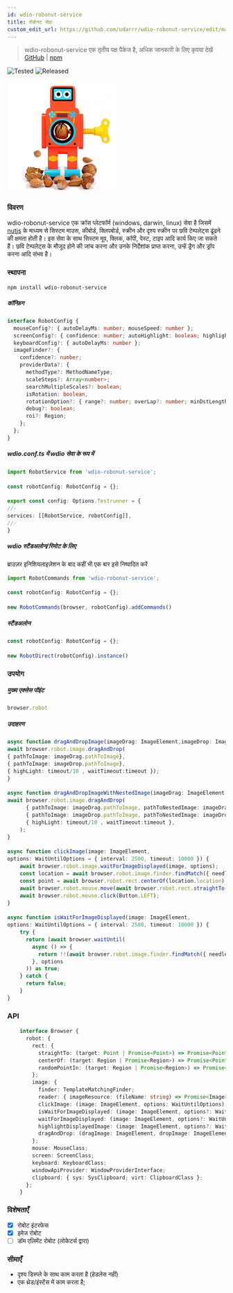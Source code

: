 ```yaml
---
id: wdio-robonut-service
title: रोबोनट सेवा
custom_edit_url: https://github.com/udarrr/wdio-robonut-service/edit/main/README.md
---
```



> wdio-robonut-service एक तृतीय पक्ष पैकेज है, अधिक जानकारी के लिए कृपया देखें [GitHub](https://github.com/udarrr/wdio-robonut-service) | [npm](https://www.npmjs.com/package/wdio-robonut-service)

![Tested](https://github.com/udarrr/wdio-robonut-service/workflows/Tests/badge.svg)
![Released](https://github.com/udarrr/wdio-robonut-service/workflows/Create%20tagged%20release/badge.svg)

![image](https://raw.githubusercontent.com/udarrr/wdio-robonut-service/HEAD/READMELOGO.png)

### विवरण

wdio-robonut-service एक क्रॉस प्लेटफॉर्म (windows, darwin, linux) सेवा है जिसमें [nutjs](https://nutjs.dev/) के माध्यम से सिस्टम माउस, कीबोर्ड, क्लिपबोर्ड, स्क्रीन और दृश्य स्क्रीन पर छवि टेम्पलेट्स ढूंढने की क्षमता होती है। इस सेवा के साथ सिस्टम मूव, क्लिक, कॉपी, पेस्ट, टाइप आदि कार्य किए जा सकते हैं। छवि टेम्पलेट्स के मौजूद होने की जांच करना और उनके निर्देशांक प्राप्त करना, उन्हें ड्रैग और ड्रॉप करना आदि संभव है।

### स्थापना

```nodejs
npm install wdio-robonut-service
```

##### कॉन्फ़िग

```typescript
interface RobotConfig {
  mouseConfig?: { autoDelayMs: number; mouseSpeed: number };
  screenConfig?: { confidence: number; autoHighlight: boolean; highlightDurationMs: number; highlightOpacity: number; resourceDirectory: string };
  keyboardConfig?: { autoDelayMs: number };
  imageFinder?: {
    confidence?: number;
    providerData?: {
      methodType?: MethodNameType;
      scaleSteps?: Array<number>;
      searchMultipleScales?: boolean;
      isRotation: boolean,
      rotationOption?: { range?: number; overLap?: number; minDstLength?: number };
      debug?: boolean;
      roi?: Region;
    };
  };
}
```

##### wdio.conf.ts में wdio सेवा के रूप में

```typescript
import RobotService from 'wdio-robonut-service';

const robotConfig: RobotConfig = {};

export const config: Options.Testrunner = {
//-
services: [[RobotService, robotConfig]],
//-
}
```

##### wdio स्टैंडअलोन/रिमोट के लिए

ब्राउज़र इनिशियलाइज़ेशन के बाद कहीं भी एक बार इसे निष्पादित करें

```typescript
import RobotCommands from 'wdio-robonut-service';

const robotConfig: RobotConfig = {};

new RobotCommands(browser, robotConfig).addCommands()
```

##### स्टैंडअलोन

```typescript
const robotConfig: RobotConfig = {};

new RobotDirect(robotConfig).instance()
```

### उपयोग

##### मुख्य एक्सेस पॉइंट

```typescript
browser.robot
```

##### उदाहरण

```typescript
async function dragAndDropImage(imageDrag: ImageElement,imageDrop: ImageElement, timeout: number = 10000) {
await browser.robot.image.dragAndDrop(
{ pathToImage: imageDrag.pathToImage},
{ pathToImage: imageDrop.pathToImage}, 
{ highLight: timeout/10 , waitTimeout:timeout });
}

async function dragAndDropImageWithNestedImage(imageDrag: ImageElement,imageDrop: ImageElement, timeout: number = 10000 ) {
await browser.robot.image.dragAndDrop(
      { pathToImage: imageDrag.pathToImage, pathToNestedImage: imageDrag.pathToNestedImage },
      { pathToImage: imageDrop.pathToImage, pathToNestedImage: imageDrop.pathToNestedImage },
      { highLight: timeout/10 , waitTimeout:timeout },
    );
}

async function clickImage(image: ImageElement,  
options: WaitUntilOptions = { interval: 2500, timeout: 10000 }) {
    await browser.robot.image.waitForImageDisplayed(image, options);
    const location = await browser.robot.image.finder.findMatch({ needle: image.pathToImage });
    const point = await browser.robot.rect.centerOf(location.location);
    await browser.robot.mouse.move(await browser.robot.rect.straightTo(point));
    await browser.robot.mouse.click(Button.LEFT);
}

async function isWaitForImageDisplayed(image: ImageElement, 
options: WaitUntilOptions = { interval: 2500, timeout: 10000 }) {
    try {
      return (await browser.waitUntil(
        async () => {
          return !!(await browser.robot.image.finder.findMatch({ needle: image.pathToImage })).location;
        }, options
      )) as true;
    } catch {
      return false;
    }
}
```

### API

```typescript
    interface Browser {
      robot: {
        rect: {
          straightTo: (target: Point | Promise<Point>) => Promise<Point[]>;
          centerOf: (target: Region | Promise<Region>) => Promise<Point>;
          randomPointIn: (target: Region | Promise<Region>) => Promise<Point>;
        };
        image: {
          finder: TemplateMatchingFinder;
          reader: { imageResource: (fileName: string) => Promise<Image>; loadImage: (parameters: string) => Promise<Image>; saveImage: (parameters: ImageWriterParameters) => Promise<void> };
          clickImage: (image: ImageElement, options: WaitUntilOptions) => Promise<void>;
          isWaitForImageDisplayed: (image: ImageElement, options?: WaitUntilOptions) => Promise<boolean>;
          waitForImageDisplayed: (image: ImageElement, options?: WaitUntilOptions) => Promise<true | void>;
          highlightDisplayedImage: (image: ImageElement, options?: WaitUntilOptions & { highLight?: number }) => Promise<void>;
          dragAndDrop: (dragImage: ImageElement, dropImage: ImageElement, options?: RobotDragAndDropType) => Promise<void>;
        };
        mouse: MouseClass;
        screen: ScreenClass;
        keyboard: KeyboardClass;
        windowApiProvider: WindowProviderInterface;
        clipboard: { sys: SysClipboard; virt: ClipboardClass };
      };
    }
```

### विशेषताएँ

- [x] रोबोट इंटरफेस
- [x] इमेज रोबोट
- [ ] डॉम एलिमेंट रोबोट (लोकेटर्स द्वारा)

### सीमाएँ

- दृश्य डिस्प्ले के साथ काम करता है (हेडलेस नहीं)
- एक थ्रेड/इंस्टेंस में काम करता है;
